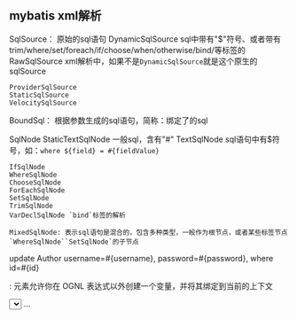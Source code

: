 ## mybatis xml解析


SqlSource： 原始的sql语句
	DynamicSqlSource  sql中带有"$"符号、或者带有trim/where/set/foreach/if/choose/when/otherwise/bind/等标签的
	RawSqlSource xml解析中，如果不是`DynamicSqlSource`就是这个原生的sqlSource
	
	ProviderSqlSource
	StaticSqlSource
	VelocitySqlSource
	
	
BoundSql： 根据参数生成的sql语句，简称：绑定了的sql


SqlNode
	StaticTextSqlNode  一般sql，含有"#"
	TextSqlNode sql语句中有$符号，如：`where ${field} = #{fieldValue}`
	
	IfSqlNode
	WhereSqlNode
	ChooseSqlNode
	ForEachSqlNode
	SetSqlNode
	TrimSqlNode  
	VarDeclSqlNode `bind`标签的解析
	
	MixedSqlNode: 表示sql语句是混合的，包含多种类型，一般作为根节点，或者某些标签节点`WhereSqlNode``SetSqlNode`的子节点


<update id="updateAuthorIfNecessary" parameterType="org.apache.ibatis.domain.blog.Author">
    update Author
    <set>
      <if test="username != null">username=#{username},</if>
      <if test="password != null">password=#{password},</if>
    </set>
    where id=#{id}
</update>
 
 
 
 <bind>: 元素允许你在 OGNL 表达式以外创建一个变量，并将其绑定到当前的上下文
 
 <select id="selectBlogsLike" resultType="Blog">
  <bind name="pattern" value="'%' + _parameter.getTitle() + '%'" />
  SELECT * FROM BLOG
  WHERE title LIKE #{pattern}
</select>

 
<trim prefix="WHERE" prefixOverrides="AND |OR ">
  ...
</trim>













